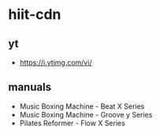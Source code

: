 # hiit-cdn

## yt
  - https://i.ytimg.com/vi/

## manuals
  - Music Boxing Machine - Beat X Series
  - Music Boxing Machine - Groove y Series
  - Pilates Reformer - Flow X Series
